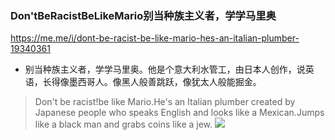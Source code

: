 ### Don'tBeRacistBeLikeMario别当种族主义者，学学马里奥
https://me.me/i/dont-be-racist-be-like-mario-hes-an-italian-plumber-19340361
- 别当种族主义者，学学马里奥。他是个意大利水管工，由日本人创作，说英语，长得像墨西哥人。像黑人般善跳跃，像犹太人般能掘金。
>Don't be racist!be like Mario.He's an Italian plumber created by Japanese people who speaks English and looks like a Mexican.Jumps like a black man and grabs coins like a jew. 
![](https://pics.me.me/dont-be-racist-be-like-mario-hes-an-italian-plumber-28746677.png)